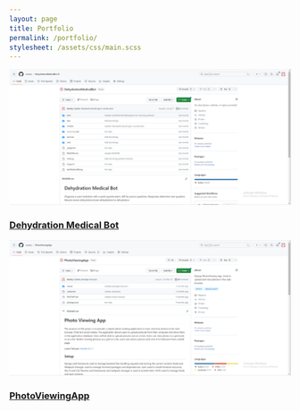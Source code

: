 ```yaml
---
layout: page
title: Portfolio
permalink: /portfolio/
stylesheet: /assets/css/main.scss
---
```

<!-- Replace project-url with the actual URL of your project,
project-image-url with the URL of your project's image,

and Project Title with the title of your project. -->
<div class="portfolio">
  <div class="project">
    <a href="https://github.com/sbacky/DehydrationMedicalBot">
      <img src="/assets/images/portfolio/MedicalDehydrationBot.png" alt="Dehydration Medical Bot">
      <h3>Dehydration Medical Bot</h3>
    </a>
  </div>
  <!-- Repeat the above structure for each project -->
  <div class="project">
    <a href="https://github.com/sbacky/PhotoViewingApp">
      <img src="/assets/images/portfolio/PhotoViewingApp.png" alt="Project Image">
      <h3>PhotoViewingApp</h3>
    </a>
  </div>
</div>
